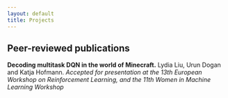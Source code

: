 ```yaml
---
layout: default
title: Projects
---
```


## Peer-reviewed publications
**Decoding multitask DQN in the world of Minecraft.** Lydia Liu, Urun Dogan and Katja Hofmann. 
*Accepted for presentation at the 13th European Workshop on Reinforcement Learning, and the 11th 
Women in Machine Learning Workshop*
